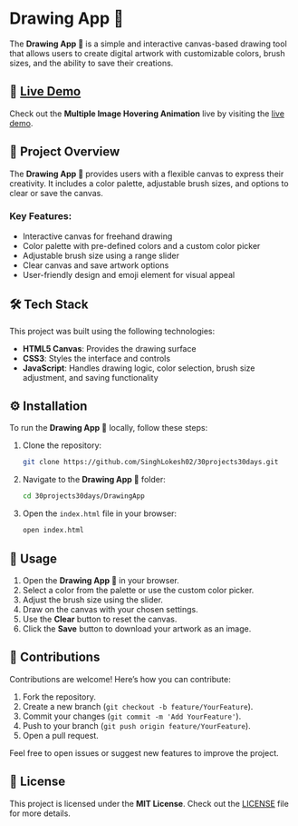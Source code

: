 # Drawing App 🎨

The **Drawing App 🎨** is a simple and interactive canvas-based drawing tool that allows users to create digital artwork with customizable colors, brush sizes, and the ability to save their creations.

## 🔗 [Live Demo]()

Check out the **Multiple Image Hovering Animation** live by visiting the [live demo]().

## 📖 Project Overview

The **Drawing App 🎨** provides users with a flexible canvas to express their creativity. It includes a color palette, adjustable brush sizes, and options to clear or save the canvas.

### Key Features:
- Interactive canvas for freehand drawing
- Color palette with pre-defined colors and a custom color picker
- Adjustable brush size using a range slider
- Clear canvas and save artwork options
- User-friendly design and emoji element for visual appeal

## 🛠️ Tech Stack

This project was built using the following technologies:

- **HTML5 Canvas**: Provides the drawing surface
- **CSS3**: Styles the interface and controls
- **JavaScript**: Handles drawing logic, color selection, brush size adjustment, and saving functionality

## ⚙️ Installation

To run the **Drawing App 🎨** locally, follow these steps:

1. Clone the repository:
    ```bash
    git clone https://github.com/SinghLokesh02/30projects30days.git
    ```

2. Navigate to the **Drawing App 🎨** folder:
    ```bash
    cd 30projects30days/DrawingApp
    ```

3. Open the `index.html` file in your browser:
    ```bash
    open index.html
    ```

## 🚀 Usage

1. Open the **Drawing App 🎨** in your browser.
2. Select a color from the palette or use the custom color picker.
3. Adjust the brush size using the slider.
4. Draw on the canvas with your chosen settings.
5. Use the **Clear** button to reset the canvas.
6. Click the **Save** button to download your artwork as an image.

## 🤝 Contributions

Contributions are welcome! Here’s how you can contribute:

1. Fork the repository.
2. Create a new branch (`git checkout -b feature/YourFeature`).
3. Commit your changes (`git commit -m 'Add YourFeature'`).
4. Push to your branch (`git push origin feature/YourFeature`).
5. Open a pull request.

Feel free to open issues or suggest new features to improve the project.

## 📜 License

This project is licensed under the **MIT License**. Check out the [LICENSE](../LICENSE) file for more details.

 